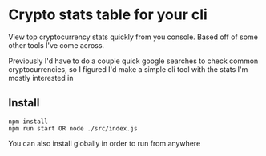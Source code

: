 # Crypto stats table for your cli

View top cryptocurrency stats quickly from you console.
Based off of some other tools I've come across.

Previously I'd have to do a couple quick google searches to check common cryptocurrencies, so I figured I'd make a simple cli tool with the stats I'm mostly interested in

## Install

```
npm install
npm run start OR node ./src/index.js
```

You can also install globally in order to run from anywhere
